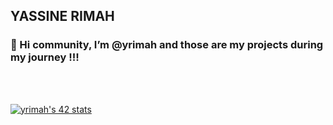 ## YASSINE RIMAH
### 👋 Hi community, I’m @yrimah and those are my projects during my journey !!!
</br>
</br>

[![yrimah's 42 stats](https://badge.mediaplus.ma/water/yrimah)](https://github.com/oakoudad/badge42)
